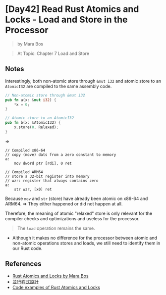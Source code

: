# [Day42] Read Rust Atomics and Locks - Load and Store in the Processor

> by Mara Bos

> At Topic: Chapter 7 Load and Store

## Notes

Interestingly, both non-atomic store through `&mut i32` and atomic store to an `AtomicI32` are compiled to the same assembly code.

```rust
// Non-atomic store through &mut i32
pub fn a(x: &mut i32) {
    *x = 0;
}

// Atomic store to an AtomicI32
pub fn b(x: &AtomicI32) {
    x.store(0, Relaxed);
}
```

=>

```
// Compiled x86-64
// copy (move) dats from a zero constant to memory
a:
    mov dword ptr [rdi], 0 ret

// Compiled ARM64
// store a 32-bit register into memory
// wzr: register that always contains zero
a:
    str wzr, [x0] ret
```

Because `mov` and `str` (store) have already been atomic on x86-64 and ARM64. => They either happened or did not happen at all.

Therefore, the meaning of atomic "relaxed" store is only relevant for the compiler checks and optimizations and useless for the processor.

> The `load` operation remains the same.

- Although it makes no difference for the processor between atomic and non-atomic operations stores and loads, we still need to identify them in our Rust code.

## References

- [Rust Atomics and Locks by Mara Bos](https://marabos.nl/atomics/)
- [並行程式設計](https://hackmd.io/@sysprog/concurrency/https%3A%2F%2Fhackmd.io%2F%40sysprog%2FS1AMIFt0D)
- [Code examples of Rust Atomics and Locks](https://github.com/m-ou-se/rust-atomics-and-locks)
